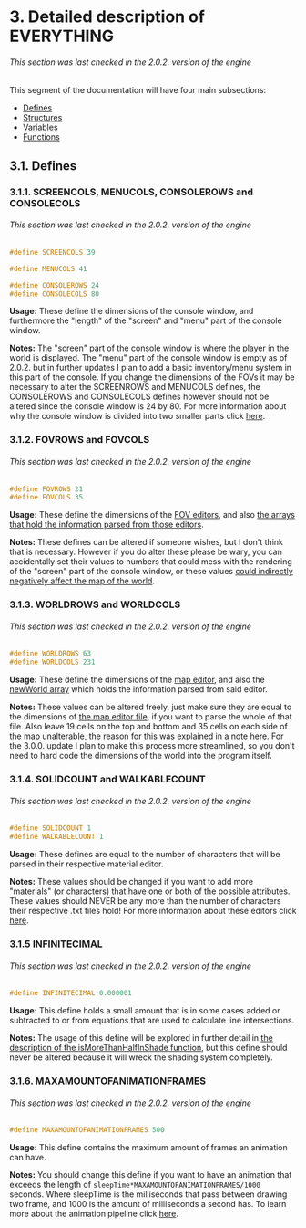 # 3. Detailed description of EVERYTHING
###### This section was last checked in the 2.0.2. version of the engine
This segment of the documentation will have four main subsections:
* [Defines](#31-defines)
* [Structures](3.2._Structures.md/#32-structures)
* [Variables](3.3._Variables_in_the_main_.cpp_file.md/#33-variables-in-the-main-cpp-file)
* [Functions](3.4._Functions_and_3.4.1._input.h.md/#34-functions)

## 3.1. Defines
### 3.1.1. SCREENCOLS, MENUCOLS, CONSOLEROWS and CONSOLECOLS
###### This section was last checked in the 2.0.2. version of the engine
```cpp
#define SCREENCOLS 39

#define MENUCOLS 41

#define CONSOLEROWS 24
#define CONSOLECOLS 80
```
**Usage:** These define the dimensions of the console window, and furthermore the "length" of the "screen" and "menu" part of the console window.

**Notes:** The "screen" part of the console window is where the player in the world is displayed. The "menu" part of the console window is empty as of 2.0.2. but in further updates I plan to add a basic inventory/menu system in this part of the console.  If you change the dimensions of the FOVs it may be necessary to alter the SCREENROWS and MENUCOLS defines, the CONSOLEROWS and CONSOLECOLS defines however should not be altered since the console window is 24 by 80. For more information about why the console window is divided into two smaller parts click [here](2.2._How_to_use_the_editors,_and_other_further_details.md/#2212-the-whys-of-the-fov-editors-and-the-explanation-of-the-newscreen-and-newmenu-arrays).

### 3.1.2. FOVROWS and FOVCOLS
###### This section was last checked in the 2.0.2. version of the engine
```cpp
#define FOVROWS 21
#define FOVCOLS 35
```
**Usage:** These define the dimensions of the [FOV editors](../../FOVs), and also [the arrays that hold the information parsed from those editors](3.3._Variables_in_the_main_.cpp_file.md/#3316-fov-arrays).

**Notes:** These defines can be altered if someone wishes, but I don't think that is necessary. However if you do alter these please be wary, you can accidentally set their values to numbers that could mess with the rendering of the "screen" part of the console window, or these values [could indirectly negatively affect the map of the world](2.2._How_to_use_the_editors,_and_other_further_details.md/#2231-how-to-use-the-map-editor).

### 3.1.3. WORLDROWS and WORLDCOLS
###### This section was last checked in the 2.0.2. version of the engine
```cpp
#define WORLDROWS 63
#define WORLDCOLS 231
```
**Usage:** These define the dimensions of the [map editor](../../maps/world.txt), and also the [newWorld array](3.3._Variables_in_the_main_.cpp_file.md/#3320-newworld) which holds the information parsed from said editor.

**Notes:** These values can be altered freely, just make sure they are equal to the dimensions of [the map editor file](../../maps/world.txt), if you want to parse the whole of that file. Also leave 19 cells on the top and bottom and 35 cells on each side of the map unalterable, the reason for this was explained in a note [here](2.2._How_to_use_the_editors,_and_other_further_details.md/#2231-how-to-use-the-map-editor). For the 3.0.0. update I plan to make this process more streamlined, so you don't need to hard code the dimensions of the world into the program itself.

### 3.1.4. SOLIDCOUNT and WALKABLECOUNT
###### This section was last checked in the 2.0.2. version of the engine
```cpp
#define SOLIDCOUNT 1
#define WALKABLECOUNT 1
```
**Usage:** These defines are equal to the number of characters that will be parsed in their respective material editor.

**Notes:** These values should be changed if you want to add more "materials" (or characters) that have one or both of the possible attributes. These values should NEVER be any more than the number of characters their respective .txt files hold! For more information about these editors click [here](2.2._How_to_use_the_editors,_and_other_further_details.md/#222-how-to-use-the-material-editors).

### 3.1.5 INFINITECIMAL

###### This section was last checked in the 2.0.2. version of the engine

```cpp
#define INFINITECIMAL 0.000001
```

**Usage:**  This define holds a small amount that is in some cases added or subtracted to or from equations that are used to calculate line intersections.

**Notes:**  The usage of this define will be explored in further detail in [the description of the isMoreThanHalfInShade function](3.4.5._shadowFunctions.h.md/#34510-ismorethanhalfinshade), but this define should never be altered because it will wreck the shading system completely.

### 3.1.6. MAXAMOUNTOFANIMATIONFRAMES

###### This section was last checked in the 2.0.2. version of the engine

```cpp
#define MAXAMOUNTOFANIMATIONFRAMES 500
```

**Usage:** This define contains the maximum amount of frames an animation can have. 

**Notes:** You should change this define if you want to have an animation that exceeds the length of `sleepTime*MAXAMOUNTOFANIMATIONFRAMES/1000` seconds. Where sleepTime is the milliseconds that pass between drawing two frame, and 1000 is the amount of milliseconds a second has. To learn more about the animation pipeline click [here](3.2._Structures.md/#327-animation).